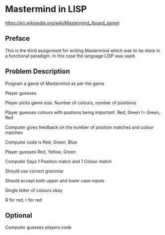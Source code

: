 <h1>Mastermind in LISP</h1>

https://en.wikipedia.org/wiki/Mastermind_(board_game)

<h2>Preface</h2>

This is the third assignment for writing Mastermind which was to be done in a functional paradigm. In this case the language LISP was used.

<h2>Problem Description</h2>

Program a game of Mastermind as per the game

Player guesses

Player picks game size. Number of colours, number of positions

Player guesses colours with postions being important. Red, Green != Green, Red

Computer gives feedback on the number of position matches and colour matches

Computer code is Red, Green, Blue

Player guesses Red, Yellow, Green

Computer Says 1 Position match and 1 Colour match

Should use correct grammar

Should accept both upper and lower case inputs

Single letter of colours okay

R for red, r for red

<h2>Optional</h2>

Computer guesses players code
